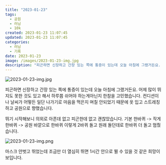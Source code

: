 ```yaml
---
title: "2023-01-23"
tags:
  - 공원
  - 러닝
  - 10k
created: 2023-01-23 11:07:45
updated: 2023-01-23 11:07:45
categories:
  - 러닝
  - 기록
date: 2023-01-23
image: /images/2023-01-23-img.jpg
description: "피곤하면 신장하고 간장 있는 쪽에 통증이 있는데 오늘 아침에 그랬거든요. 어제 많이 뛰지도 못한 것도 있고 해서 하루쯤 쉬어야 하는게아닌지 한참을 고민했습니다. 컨디션이나 날씨가 어떻든 일단 나가기로 마음을 먹은지 며칠 안되었기 때문에 옷 입고 스트레칭하고 공원으로 향했습니다. 뛰기 시"
---
```


![2023-01-23-img.jpg](/images/2023-01-23-img.jpg)
 
 

피곤하면 신장하고 간장 있는 쪽에 통증이 있는데 오늘 아침에 그랬거든요. 어제 많이 뛰지도 못한 것도 있고 해서 하루쯤 쉬어야 하는게아닌지 한참을 고민했습니다. 컨디션이나 날씨가 어떻든 일단 나가기로 마음을 먹은지 며칠 안되었기 때문에 옷 입고 스트레칭하고 공원으로 향했습니다.

뛰기 시작해보니 의외로 아픈데 없고 피곤한데 없고 괜찮았습니다. 기본 한바퀴 -> 작게 한바퀴 -> 공원 바깥으로 한바퀴 이렇게 2바퀴 돌고 원래 돌던데로 한바퀴 더 돌고 멈췄습니다.

 
 ![2023-01-23-img.png](/images/2023-01-23-img.png)
 
 

마스크 안벗고 뛰었는데 조금만 더 열심히 뛰면 1시간 안으로 뛸 수 있을 것 같은 희망이 보입니다.

